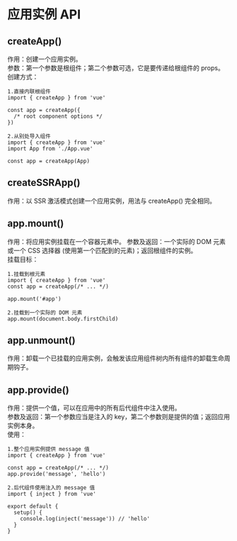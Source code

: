 # 应用实例 API
## createApp()
作用：创建一个应用实例。  
参数：第一个参数是根组件；第二个参数可选，它是要传递给根组件的 props。  
创建方式：
```
1.直接内联根组件
import { createApp } from 'vue'

const app = createApp({
  /* root component options */
})

2.从别处导入组件
import { createApp } from 'vue'
import App from './App.vue'

const app = createApp(App)
```

## createSSRApp()
作用：以 SSR 激活模式创建一个应用实例，用法与 createApp() 完全相同。  

## app.mount()
作用：将应用实例挂载在一个容器元素中。
参数及返回：一个实际的 DOM 元素或一个 CSS 选择器 (使用第一个匹配到的元素)；返回根组件的实例。  
挂载目标：  
```
1.挂载到根元素
import { createApp } from 'vue'
const app = createApp(/* ... */)

app.mount('#app')

2.挂载到一个实际的 DOM 元素
app.mount(document.body.firstChild)
```

## app.unmount()
作用：卸载一个已挂载的应用实例，会触发该应用组件树内所有组件的卸载生命周期钩子。  

## app.provide()
作用：提供一个值，可以在应用中的所有后代组件中注入使用。  
参数及返回：第一个参数应当是注入的 key，第二个参数则是提供的值；返回应用实例本身。  
使用：  
```
1.整个应用实例提供 message 值
import { createApp } from 'vue'

const app = createApp(/* ... */)
app.provide('message', 'hello')

2.后代组件使用注入的 message 值
import { inject } from 'vue'

export default {
  setup() {
    console.log(inject('message')) // 'hello'
  }
}
```
